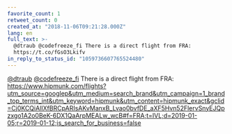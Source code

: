 ```yaml
---
favorite_count: 1
retweet_count: 0
created_at: "2018-11-06T09:21:28.000Z"
lang: en
full_text: >-
  @dtraub @codefreeze_fi There is a direct flight from FRA:
  https://t.co/fGsO3Lkifv
in_reply_to_status_id: "1059736607765524480"
---
```


[@dtraub](https://twitter.com/dtraub)
[@codefreeze_fi](https://twitter.com/codefreeze_fi) There is a direct flight
from FRA:
<https://www.hipmunk.com/flights?utm_source=googlep&utm_medium=search_brand&utm_campaign=1_brand_top_terms_int&utm_keyword=hipmunk&utm_content=hipmunk_exact&gclid=Cj0KCQiAlIXfBRCpARIsAKvManxB_Lvao0bvfDE_aXF5Hvn52FlervSnyEJQpzxgo1A2o0BeK-6DX1QaArpMEALw_wcB#f=FRA;t=IVL;d=2019-01-05;r=2019-01-12;is_search_for_business=false>
